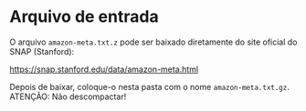 # Arquivo de entrada

O arquivo `amazon-meta.txt.z` pode ser baixado diretamente do site oficial do SNAP (Stanford):

https://snap.stanford.edu/data/amazon-meta.html

Depois de baixar, coloque-o nesta pasta com o nome `amazon-meta.txt.gz`.
ATENÇÃO: Não descompactar!
